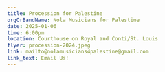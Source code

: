 ```yaml
---
title: Procession for Palestine
orgOrBandName: Nola Musicians for Palestine
date: 2025-01-06
time: 6:00pm
location: Courthouse on Royal and Conti/St. Louis
flyer: procession-2024.jpeg
link: mailto@nolamusicians4palestine@gmail.com
link_text: Email Us!
---
```


